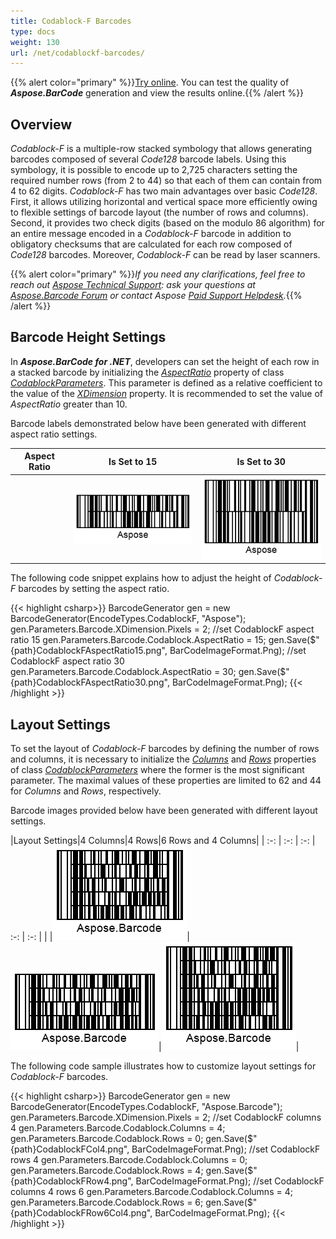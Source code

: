 ```yaml
---
title: Codablock-F Barcodes
type: docs
weight: 130
url: /net/codablockf-barcodes/
---
```

{{% alert color="primary" %}}[Try online](https://products.aspose.app/barcode/generate). You can test the quality of ***Aspose.BarCode*** generation and view the results online.{{% /alert %}}

## Overview
*Codablock-F* is a multiple-row stacked symbology that allows generating barcodes composed of several *Code128* barcode labels. Using this symbology, it is possible to encode up to 2,725 characters setting the required number rows (from 2 to 44) so that each of them can contain from 4 to 62 digits. *Codablock-F* has two main advantages over basic *Code128*. First, it allows utilizing horizontal and vertical space more efficiently owing to flexible settings of barcode layout (the number of rows and columns). Second, it provides two check digits (based on the modulo 86 algorithm) for an entire message encoded in a *Codablock-F* barcode in addition to obligatory checksums that are calculated for each row composed of *Code128* barcodes. Moreover, *Codablock-F* can be read by laser scanners.
  
{{% alert color="primary" %}}*If you need any clarifications, feel free to reach out [Aspose Technical Support](/barcode/net/technical-support/): ask your questions at [Aspose.Barcode Forum](https://forum.aspose.com/c/barcode/13) or contact Aspose [Paid Support Helpdesk](https://helpdesk.aspose.com/).*{{% /alert %}}
  
## Barcode Height Settings

In ***Aspose.BarCode for .NET***, developers can set the height of each row in a stacked barcode by initializing the [*AspectRatio*](https://apireference.aspose.com/barcode/net/aspose.barcode.generation/codablockparameters/properties/aspectratio) property of class [*CodablockParameters*](https://apireference.aspose.com/barcode/net/aspose.barcode.generation/codablockparameters). This parameter is defined as a relative coefficient to the value of the [*XDimension*](https://apireference.aspose.com/barcode/net/aspose.barcode.generation/barcodeparameters/properties/xdimension) property. It is recommended to set the value of *AspectRatio* greater than 10.  
  
Barcode labels demonstrated below have been generated with different aspect ratio settings. 
  
|Aspect Ratio|Is Set to 15|Is Set to 30|
| :-: | :-: | :-: |
| |<img src="codablockfaspectratio15.png">|<img src="codablockfaspectratio30.png">|
  
The following code snippet explains how to adjust the height of *Codablock-F* barcodes by setting the aspect ratio.
  
{{< highlight csharp>}}
BarcodeGenerator gen = new BarcodeGenerator(EncodeTypes.CodablockF, "Aspose");
gen.Parameters.Barcode.XDimension.Pixels = 2;
//set CodablockF aspect ratio 15
gen.Parameters.Barcode.Codablock.AspectRatio = 15;
gen.Save($"{path}CodablockFAspectRatio15.png", BarCodeImageFormat.Png);
//set CodablockF aspect ratio 30
gen.Parameters.Barcode.Codablock.AspectRatio = 30;
gen.Save($"{path}CodablockFAspectRatio30.png", BarCodeImageFormat.Png);
{{< /highlight >}}
  

## Layout Settings
To set the layout of *Codablock-F* barcodes by defining the number of rows and columns, it is necessary to initialize the [*Columns*](https://apireference.aspose.com/barcode/net/aspose.barcode.generation/codablockparameters/properties/columns) and [*Rows*](https://apireference.aspose.com/barcode/net/aspose.barcode.generation/codablockparameters/properties/rows) properties of class [*CodablockParameters*](https://apireference.aspose.com/barcode/net/aspose.barcode.generation/codablockparameters) where the former is the most significant parameter. The maximal values of these properties are limited to 62 and 44 for *Columns* and *Rows*, respectively.  
  
Barcode images provided below have been generated with different layout settings.
  
|Layout Settings|4 Columns|4 Rows|6 Rows and 4 Columns|
| :-: | :-: | :-: | :-: | :-: |
| |<img src="codablockfcol4.png">|<img src="codablockfrow4.png">|<img src="codablockfrow6col4.png">|
  
The following code sample illustrates how to customize layout settings for *Codablock-F* barcodes.
  
{{< highlight csharp>}}
BarcodeGenerator gen = new BarcodeGenerator(EncodeTypes.CodablockF, "Aspose.Barcode");
gen.Parameters.Barcode.XDimension.Pixels = 2;
//set CodablockF columns 4
gen.Parameters.Barcode.Codablock.Columns = 4;
gen.Parameters.Barcode.Codablock.Rows = 0;
gen.Save($"{path}CodablockFCol4.png", BarCodeImageFormat.Png);
//set CodablockF rows 4
gen.Parameters.Barcode.Codablock.Columns = 0;
gen.Parameters.Barcode.Codablock.Rows = 4;
gen.Save($"{path}CodablockFRow4.png", BarCodeImageFormat.Png);
//set CodablockF columns 4 rows 6
gen.Parameters.Barcode.Codablock.Columns = 4;
gen.Parameters.Barcode.Codablock.Rows = 6;
gen.Save($"{path}CodablockFRow6Col4.png", BarCodeImageFormat.Png);
{{< /highlight >}}